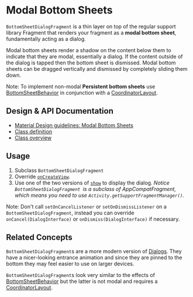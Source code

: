 <!--docs:
title: "Modal Bottom Sheets"
layout: detail
section: components
excerpt: "Modal bottom sheets act like a dialog at the bottom of the screen."
iconId: bottom_sheet
path: /catalog/bottom-sheet-dialog-fragment/
-->

# Modal Bottom Sheets

`BottomSheetDialogFragment` is a thin layer on top of the regular support
library Fragment that renders your fragment as a **modal bottom sheet**,
fundamentally acting as a dialog.

Modal bottom sheets render a shadow on the content below them to indicate
that they are modal, essentially a dialog. If the content outside of the dialog
is tapped then the bottom sheet is dismissed. Modal bottom sheets can be dragged
vertically and dismissed by completely sliding them down.

Note: To implement non-modal **Persistent bottom sheets** use
[BottomSheetBehavior](BottomSheetBehavior.md) in conjunction with a
[CoordinatorLayout](https://developer.android.com/reference/android/support/design/widget/CoordinatorLayout.html).

## Design & API Documentation

-   [Material Design guidelines: Modal Bottom
    Sheets](https://material.io/guidelines/components/bottom-sheets.html#bottom-sheets-modal-bottom-sheets)
    <!--{: .icon-list-item.icon-list-item--spec }-->
-   [Class
    definition](https://github.com/material-components/material-components-android/tree/master/lib/java/com/google/android/material/widget/BottomSheetDialogFragment.java)
    <!--{: .icon-list-item.icon-list-item--link }-->
    <!-- Styles for list items requiring icons instead of standard bullets. -->
-   [Class
    overview](https://developer.android.com/reference/com/google/android/material/widget/BottomSheetDialogFragment.html)
    <!--{: .icon-list-item.icon-list-item--link }--> <!--{: .icon-list }-->

## Usage

1.  Subclass `BottomSheetDialogFragment`
2.  Override
    [`onCreateView`](https://developer.android.com/reference/android/app/Fragment.html#onCreateView\(android.view.LayoutInflater,%20android.view.ViewGroup,%20android.os.Bundle\)).
3.  Use one of the two versions of
    [`show`](https://developer.android.com/reference/android/support/v4/app/DialogFragment.html#show\(android.support.v4.app.FragmentManager,%20java.lang.String\))
    to display the dialog. *Notice `BottomSheetDialogFragment `is a subclass of
    AppCompatFragment, which means you need to use
    `Activity.getSupportFragmentManager()`.*

Note: Don't call `setOnCancelListener` or `setOnDismissListener` on a
`BottomSheetDialogFragment`, instead you can override `onCancel(DialogInterface)`
or `onDismiss(DialogInterface)` if necessary.

## Related Concepts

`BottomSheetDialogFragment`s are a more modern version of
[Dialogs](https://developer.android.com/guide/topics/ui/dialogs.html). They have
a nicer-looking entrance animation and since they are pinned to the bottom they
may feel easier to use on larger devices.

`BottomSheetDialogFragment`s look very similar to the effects of
[BottomSheetBehavior](BottomSheetBehavior.md) but the latter is not modal and
requires a
[CoordinatorLayout](https://developer.android.com/reference/android/support/design/widget/CoordinatorLayout.html).
